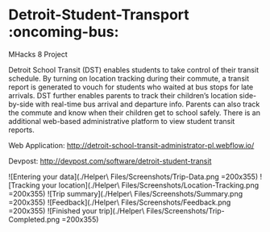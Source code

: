 # Detroit-Student-Transport :oncoming-bus:
MHacks 8 Project

Detroit School Transit (DST) enables students to take control of their transit schedule. By turning on location tracking 
during their commute, a transit report is generated to vouch for students who waited at bus stops for late arrivals. DST 
further enables parents to track their children’s location side-by-side with real-time bus arrival and departure info. Parents 
can also track the commute and know when their children get to school safely. There is an additional web-based administrative 
platform to view student transit reports.

Web Application: http://detroit-school-transit-administrator-pl.webflow.io/

Devpost: http://devpost.com/software/detroit-student-transit

![Entering your data](./Helper\ Files/Screenshots/Trip-Data.png =200x355)
![Tracking your location](./Helper\ Files/Screenshots/Location-Tracking.png =200x355)
![Trip summary](./Helper\ Files/Screenshots/Summary.png =200x355)
![Feedback](./Helper\ Files/Screenshots/Feedback.png =200x355)
![Finished your trip](./Helper\ Files/Screenshots/Trip-Completed.png =200x355)

